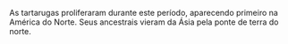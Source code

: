 ﻿As tartarugas proliferaram durante este período, aparecendo primeiro na América do Norte. Seus ancestrais vieram da Ásia pela ponte de terra do norte.